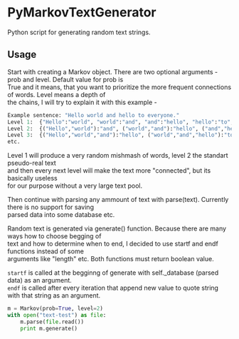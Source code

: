 PyMarkovTextGenerator
=====================

Python script for generating random text strings.


Usage
-----

Start with creating a Markov object. There are two optional arguments - prob and level. Default value for prob is  
True and it means, that you want to prioritize the more frequent connections of words. Level means a depth of  
the chains, I will try to explain it with this example -

```python
Example sentence: "Hello world and hello to everyone."
Level 1:  {"Hello":"world", "world":"and", "and":"hello", "hello":"to", "to":"everyone."}
Level 2:  {("Hello","world"):"and", ("world","and"):"hello", ("and","hello"):"to", ("hello","to"):"everyone"}
Level 3:  {("Hello","world","and"):"hello", ("world","and","hello"):"to", ("and","hello","to"):"everyone"}
etc.
```

Level 1 will produce a very random mishmash of words, level 2 the standart pseudo-real text  
and then every next level will make the text more "connected", but its basically useless  
for our purpose without a very large text pool.  

Then continue with parsing any ammount of text with parse(text). Currently there is no support for saving  
parsed data into some database etc.  

Random text is generated via generate() function. Because there are many ways how to choose begging of  
text and how to determine when to end, I decided to use startf and endf functions instead of some  
arguments like "length" etc. Both functions must return boolean value.  

```startf``` is called at the begginng of generate with self._database (parsed data) as an argument.  
```endf``` is called after every iteration that append new value to quote string with that string as an argument.  

```python
m = Markov(prob=True, level=2)
with open("text-test") as file:
    m.parse(file.read())
    print m.generate()
```
